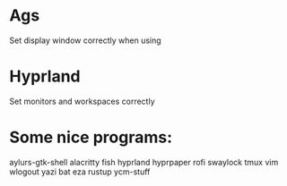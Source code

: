 # Ags
Set display window correctly when using

# Hyprland
Set monitors and workspaces correctly

# Some nice programs:
aylurs-gtk-shell
alacritty
fish
hyprland
hyprpaper
rofi
swaylock
tmux
vim
wlogout
yazi
bat
eza
rustup
ycm-stuff

